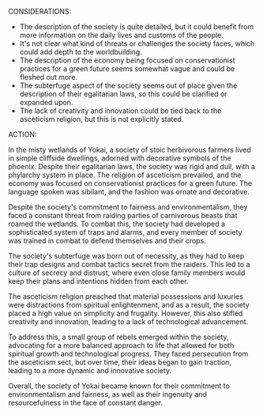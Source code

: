 CONSIDERATIONS: 

- The description of the society is quite detailed, but it could benefit from more information on the daily lives and customs of the people. 
- It's not clear what kind of threats or challenges the society faces, which could add depth to the worldbuilding. 
- The description of the economy being focused on conservationist practices for a green future seems somewhat vague and could be fleshed out more. 
- The subterfuge aspect of the society seems out of place given the description of their egalitarian laws, so this could be clarified or expanded upon. 
- The lack of creativity and innovation could be tied back to the asceticism religion, but this is not explicitly stated.

ACTION: 

In the misty wetlands of Yokai, a society of stoic herbivorous farmers lived in simple cliffside dwellings, adorned with decorative symbols of the phoenix. Despite their egalitarian laws, the society was rigid and dull, with a phylarchy system in place. The religion of asceticism prevailed, and the economy was focused on conservationist practices for a green future. The language spoken was sibilant, and the fashion was ornate and decorative. 

Despite the society's commitment to fairness and environmentalism, they faced a constant threat from raiding parties of carnivorous beasts that roamed the wetlands. To combat this, the society had developed a sophisticated system of traps and alarms, and every member of society was trained in combat to defend themselves and their crops. 

The society's subterfuge was born out of necessity, as they had to keep their trap designs and combat tactics secret from the raiders. This led to a culture of secrecy and distrust, where even close family members would keep their plans and intentions hidden from each other. 

The asceticism religion preached that material possessions and luxuries were distractions from spiritual enlightenment, and as a result, the society placed a high value on simplicity and frugality. However, this also stifled creativity and innovation, leading to a lack of technological advancement. 

To address this, a small group of rebels emerged within the society, advocating for a more balanced approach to life that allowed for both spiritual growth and technological progress. They faced persecution from the asceticism sect, but over time, their ideas began to gain traction, leading to a more dynamic and innovative society. 

Overall, the society of Yokai became known for their commitment to environmentalism and fairness, as well as their ingenuity and resourcefulness in the face of constant danger.